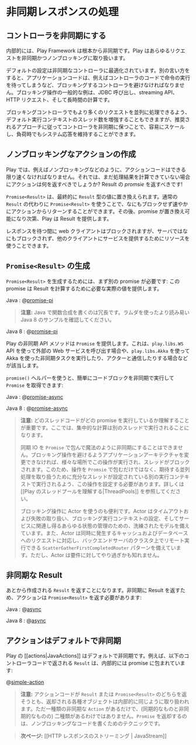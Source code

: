 <!--- Copyright (C) 2009-2014 Typesafe Inc. <http://www.typesafe.com> -->
<!--
# Handling asynchronous results
-->
# 非同期レスポンスの処理

<!--
## Make controllers asynchronous
-->
## コントローラを非同期にする

<!--
Internally, Play Framework is asynchronous from the bottom up. Play handles every request in an asynchronous, non-blocking way.
-->
内部的には、Play Framework は根本から非同期です。Play はあらゆるリクエストを非同期かつノンブロッキングに取り扱います。

<!--
The default configuration is tuned for asynchronous controllers. In other words, the application code should avoid blocking in controllers, i.e., having the controller code wait for an operation. Common examples of such blocking operations are JDBC calls, streaming API, HTTP requests and long computations.
-->
デフォルトの設定は非同期なコントローラに最適化されています。別の言い方をすると、アプリケーションコードは、例えばコントローラのコードで命令の実行を待ってしまうなど、ブロッキングするコントローラを避けなければなりません。ブロッキング操作の一般的な例は、JDBC 呼び出し、streaming API、HTTP リクエスト、そして長時間の計算です。

<!--
Although it's possible to increase the number of threads in the default execution context to allow more concurrent requests to be processed by blocking controllers, following the recommended approach of keeping the controllers asynchronous makes it easier to scale and to keep the system responsive under load.
-->
ブロッキングコントローラでもより多くのリクエストを並列に処理できるよう、デフォルト実行コンテキストのスレッド数を増強することもできますが、推奨されるアプローチに従ってコントローラを非同期に保つことで、容易にスケールし、負荷時でもシステム応答を維持することができます。

<!--
## Creating non-blocking actions
-->
## ノンブロッキングなアクションの作成

<!--
Because of the way Play works, action code must be as fast as possible, i.e., non-blocking. So what should we return from our action if we are not yet able to compute the result? We should return the *promise* of a result!
-->
Play では、例えばノンブロッキングなどのように、アクションコードはできる限り速くなければなりません。それでは、まだ処理結果を計算できていない場合にアクションは何を返すべきでしょうか? Result の *promsie* を返すべきです!

<!--
A `Promise<Result>` will eventually be redeemed with a value of type `Result`. By using a `Promise<Result>` instead of a normal `Result`, we are able to return from our action quickly without blocking anything. Play will then serve the result as soon as the promise is redeemed.
-->
`Promise<Result>` は、最終的に `Result` 型の値に置き換えられます。通常の `Result` の代わりに `Promise<Result>` を使うことで、なにもブロックせず速やかにアクションからリターンすることができます。その後、promise が置き換え可能になり次第、Play は Result を提供します。

<!--
The web client will be blocked while waiting for the response, but nothing will be blocked on the server, and server resources can be used to serve other clients.
-->
レスポンスを待つ間に web クライアントはブロックされますが、サーバではなにもブロックされず、他のクライアントにサービスを提供するためにリソースを使うことできます。

<!--
## How to create a `Promise<Result>`
-->
## `Promise<Result>` の生成

<!--
To create a `Promise<Result>` we need another promise first: the promise that will give us the actual value we need to compute the result:
-->
`Promise<Result>` を生成するためには、まず別の promise が必要です: この promise は Result を計算するために必要な実際の値を提供します。

Java
: @[promise-pi](code/javaguide/async/JavaAsync.java)
<!--
> **Note:** Writing functional composition in Java is verbose. See the Java 8 sample for a more readable version using lambdas.
-->
> **注意:** Java で関数合成を書くのは冗長です。ラムダを使ったより読み易い Java 8 のサンプルを確認してください。

Java 8
: @[promise-pi](java8code/java8guide/async/JavaAsync.java)

<!--
Play asynchronous API methods give you a `Promise`. This is the case when you are calling an external web service using the `play.libs.WS` API, or if you are using Akka to schedule asynchronous tasks or to communicate with Actors using `play.libs.Akka`.
-->
Play の非同期 API メソッドは `Promise` を提供します。これは、`play.libs.WS` API を使って外部の Web サービスを呼び出す場合や、`play.libs.Akka` を使って Akka を使った非同期タスクを実行したり、アクターと通信したりする場合などが該当します。

<!--
A simple way to execute a block of code asynchronously and to get a `Promise` is to use the `promise()` helper:
-->
`promise()` ヘルパーを使うと、簡単にコードブロックを非同期で実行して `Promise` を取得できます:

Java
: @[promise-async](code/javaguide/async/JavaAsync.java)

Java 8
: @[promise-async](java8code/java8guide/async/JavaAsync.java)

<!--
> **Note:** It's important to understand which thread code runs on with promises. Here, the intensive computation will just be run on another thread.
>
> You can't magically turn synchronous IO into asynchronous by wrapping it in a `Promise`. If you can't change the application's architecture to avoid blocking operations, at some point that operation will have to be executed, and that thread is going to block. So in addition to enclosing the operation in a `Promise`, it's necessary to configure it to run in a separate execution context that has been configured with enough threads to deal with the expected concurrency. See [[Understanding Play thread pools|ThreadPools]] for more information.
>
> It can also be helpful to use Actors for blocking operations. Actors provide a clean model for handling timeouts and failures, setting up blocking execution contexts, and managing any state that may be associated with the service. Also Actors provide patterns like `ScatterGatherFirstCompletedRouter` to address simultaneous cache and database requests and allow remote execution on a cluster of backend servers. But an Actor may be overkill depending on what you need.
-->
> **注意:** どのスレッドコードがどの promise を実行しているか理解することが重要です。ここでは、集中的な計算は別のスレッドで実行されることになります。
> 
> 同期 IO を `Promise` で包んで魔法のように非同期にすることはできません。ブロッキング操作を避けるようアプリケーションアーキテクチャを変更できなければ、様々な場所でこの操作が実行され、スレッドがブロックされます。このため、操作を `Promsie` で包むだけではなく、期待する並列処理を取り扱うために充分なスレッドが設定されている別の実行コンテキストで実行されるよう、この操作を設定する必要があります。詳しくは [[Play のスレッドプールを理解する|ThreadPools]] を参照してください。
> 
> ブロッキング操作に Actor を使うのも便利です。Actor はタイムアウトおよび失敗の取り扱い、ブロッキング実行コンテキストの設定、そしてサービスに関連し得るあらゆる状態の管理のための、洗練されたモデルを備えています。また、Actor は同時に発生するキャッシュおよびデータベースへのリクエストに対応し、バックエンドサーバのクラスタ上でリモート実行できる `ScatterGatherFirstCompletedRouter` パターンを備えています。ただし、Actor は要件に対してやり過ぎかも知れません。

<!--
## Async results
-->
## 非同期な Result

<!--
We have been returning `Result` up until now. To send an asynchronous result our action needs to return a `Promise<Result>`:
-->
あとから作成される `Result` を返すことになります。非同期に Result を返すため、アクションは `Promise<Result>` を返す必要があります:

Java
: @[async](code/javaguide/async/controllers/Application.java)

Java 8
: @[async](java8code/java8guide/async/controllers/Application.java)

<!--
## Actions are asynchronous by default
-->
## アクションはデフォルトで非同期

<!--
Play [[actions|JavaActions]] are asynchronous by default. For instance, in the controller code below, the returned `Result` is internally enclosed in a promise:
-->
Play の [[actions|JavaActions]] はデフォルトで非同期です。例えば、以下のコントローラコードで返される `Result` は、内部的には promise に包まれています:

@[simple-action](/manual/javaGuide/main/http/code/javaguide/http/JavaActions.java)

<!--
> **Note:** Whether the action code returns a `Result` or a `Promise<Result>`, both kinds of returned object are handled internally in the same way. There is a single kind of `Action`, which is asynchronous, and not two kinds (a synchronous one and an asynchronous one). Returning a `Promise` is a technique for writing non-blocking code.
-->
> **注意:** アクションコードが `Result` または `Promise<Result>` のどちらを返そうとも、返却される各種オブジェクトは内部的に同じように取り扱われます。ただ一種類の非同期な `Action` があるだけで、(同期的なものと非同期的なものの) 二種類があるわけではありません。`Promise` を返却するのは、ノンブロッキングなコードを書くためのテクニックです。

<!--
> **Next:** [[Streaming HTTP responses | JavaStream]]
-->
> **次ページ:** [[HTTP レスポンスのストリーミング | JavaStream]]
